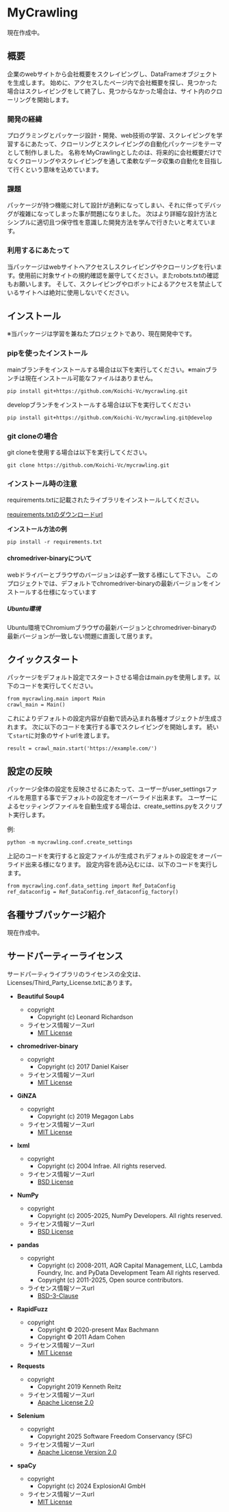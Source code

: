 # MyCrawling
現在作成中。


## 概要
企業のwebサイトから会社概要をスクレイピングし、DataFrameオブジェクトを生成します。
始めに、アクセスしたページ内で会社概要を探し、見つかった場合はスクレイピングをして終了し、見つからなかった場合は、サイト内のクローリングを開始します。


### 開発の経緯
プログラミングとパッケージ設計・開発、web技術の学習、スクレイピングを学習するにあたって、クローリングとスクレイピングの自動化パッケージをテーマとして制作しました。
名称をMyCrawlingとしたのは、将来的に会社概要だけでなくクローリングやスクレイピングを通して柔軟なデータ収集の自動化を目指して行くという意味を込めています。


### 課題
パッケージが持つ機能に対して設計が過剰になってしまい、それに伴ってデバッグが複雑になってしまった事が問題になりました。
次はより詳細な設計方法とシンプルに適切且つ保守性を意識した開発方法を学んで行きたいと考えています。

### 利用するにあたって
当パッケージはwebサイトへアクセスしスクレイピングやクローリングを行います。使用前に対象サイトの規約確認を厳守してください。またrobots.txtの確認もお願いします。
そして、スクレイピングやロボットによるアクセスを禁止しているサイトへは絶対に使用しないでください。


## インストール
※当パッケージは学習を兼ねたプロジェクトであり、現在開発中です。

### pipを使ったインストール
mainブランチをインストールする場合は以下を実行してください。※mainブランチは現在インストール可能なファイルはありません。

`pip install git+https://github.com/Koichi-Vc/mycrawling.git `

developブランチをインストールする場合は以下を実行してください

`pip install git+https://github.com/Koichi-Vc/mycrawling.git@develop`

### git cloneの場合

git cloneを使用する場合は以下を実行してください。

`git clone https://github.com/Koichi-Vc/mycrawling.git`

### インストール時の注意
requirements.txtに記載されたライブラリをインストールしてください。

[requirements.txtのダウンロードurl](https://github.com/Koichi-Vc/mycrawling/blob/develop/requirements.txt)

**インストール方法の例**

` pip install -r requirements.txt `


#### chromedriver-binaryについて
webドライバーとブラウザのバージョンは必ず一致する様にして下さい。
このプロジェクトでは、デフォルトでchromedriver-binaryの最新バージョンをインストールする仕様になっています

##### Ubuntu環境
Ubuntu環境でChromiumブラウザの最新バージョンとchromedriver-binaryの最新バージョンが一致しない問題に直面して居ります。


## クイックスタート

パッケージをデフォルト設定でスタートさせる場合はmain.pyを使用します。以下のコードを実行してください。

```
from mycrawling.main import Main
crawl_main = Main()
```
これによりデフォルトの設定内容が自動で読み込まれ各種オブジェクトが生成されます。
次に以下のコードを実行する事でスクレイピングを開始します。
続いて`start`に対象のサイトurlを渡します。

`result = crawl_main.start('https://example.com/')`


## 設定の反映
パッケージ全体の設定を反映させるにあたって、ユーザーがuser_settingsファイルを用意する事でデフォルトの設定をオーバーライド出来ます。
ユーザーによるセッティングファイルを自動生成する場合は、create_settins.pyをスクリプト実行します。

例:

`python -m mycrawling.conf.create_settings`

上記のコードを実行すると設定ファイルが生成されデフォルトの設定をオーバーライド出来る様になります。
設定内容を読み込むには、以下のコードを実行します。

```
from mycrawling.conf.data_setting import Ref_DataConfig
ref_dataconfig = Ref_DataConfig.ref_dataconfig_factory()
```


## 各種サブパッケージ紹介
現在作成中。


## サードパーティーライセンス
サードパーティライブラリのライセンスの全文は、Licenses/Third_Party_License.txtにあります。

- **Beautiful Soup4**
    - copyright
        - Copyright (c) Leonard Richardson
    - ライセンス情報ソースurl
        - [MIT License](https://github.com/deepin-community/beautifulsoup4/blob/master/LICENSE)


- **chromedriver-binary**
    - copyright
        - Copyright (c) 2017 Daniel Kaiser
    - ライセンス情報ソースurl
        - [MIT License](https://github.com/danielkaiser/python-chromedriver-binary/blob/master/LICENSE)


- **GiNZA**
    - copyright
        - Copyright (c) 2019 Megagon Labs
    - ライセンス情報ソースurl
        - [MIT License](https://github.com/megagonlabs/ginza/blob/master/LICENSE)

- **lxml**
    - copyright
        - Copyright (c) 2004 Infrae. All rights reserved.
    - ライセンス情報ソースurl
        - [BSD License](https://github.com/lxml/lxml/blob/master/doc/licenses/BSD.txt)

- **NumPy**
    - copyright
        - Copyright (c) 2005-2025, NumPy Developers. All rights reserved.
    - ライセンス情報ソースurl
        - [BSD License](https://github.com/numpy/numpy/blob/main/LICENSE.txt)


- **pandas**
    - copyright
        - Copyright (c) 2008-2011, AQR Capital Management, LLC, Lambda Foundry, Inc. and PyData Development Team
        All rights reserved.
        - Copyright (c) 2011-2025, Open source contributors.
    - ライセンス情報ソースurl
        - [BSD-3-Clause](https://github.com/pandas-dev/pandas/blob/main/LICENSE)


- **RapidFuzz**
    - copyright
        - Copyright © 2020-present Max Bachmann
        - Copyright © 2011 Adam Cohen
    - ライセンス情報ソースurl
        - [MIT License](https://github.com/rapidfuzz/RapidFuzz/blob/main/LICENSE)


- **Requests**
    - copyright
        - Copyright 2019 Kenneth Reitz
    - ライセンス情報ソースurl
        - [Apache License 2.0](https://github.com/psf/requests/blob/main/LICENSE)


- **Selenium**
    - copyright
        - Copyright 2025 Software Freedom Conservancy (SFC)
    - ライセンス情報ソースurl
        - [Apache License Version 2.0](https://github.com/SeleniumHQ/selenium/blob/trunk/LICENSE)


- **spaCy**
    - copyright
        - Copyright (c) 2024 ExplosionAI GmbH
    - ライセンス情報ソースurl
        - [MIT License](https://github.com/explosion/spacy-layout/blob/main/LICENSE)

